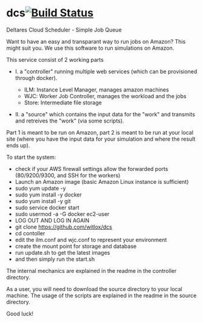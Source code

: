 # dcs[![Build Status](https://travis-ci.org/witlox/dcs.svg?branch=master)](https://travis-ci.org/witlox/dcs)
Deltares Cloud Scheduler - Simple Job Queue

Want to have an easy and transparant way to run jobs on Amazon? This might suit you.
We use this software to run simulations on Amazon.

This service consist of 2 working parts
- I. a "controller" running multiple web services (which can be provisioned through docker).
  - ILM: Instance Level Manager, manages amazon machines
  - WJC: Worker Job Controller, manages the workload and the jobs
  - Store: Intermediate file storage

- II. a "source" which contains the input data for the "work" and transmits and retreives the "work" (via some scripts).

Part 1 is meant to be run on Amazon, part 2 is meant to be run at your local site (where you have the input data for your simulation and where the result ends up).

To start the system:
- check if your AWS firewall settings allow the forwarded ports (80/9200/9300, and SSH for the workers)
- Launch an Amazon image (basic Amazon Linux instance is sufficient)
- sudo yum update -y
- sudo yum install -y docker
- sudo yum install -y git
- sudo service docker start
- sudo usermod -a -G docker ec2-user
- LOG OUT AND LOG IN AGAIN
- git clone https://github.com/witlox/dcs
- cd contoller
- edit the ilm.conf and wjc.conf to represent your environment
- create the mount point for storage and database
- run update.sh to get the latest images
- and then simply run the start.sh

The internal mechanics are explained in the readme in the controller directory.

As a user, you will need to download the source directory to your local machine. The usage of the scripts are explained in the readme in the source directory.

Good luck!

